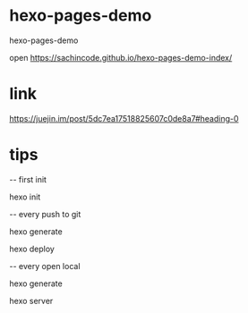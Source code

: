 # hexo-pages-demo
hexo-pages-demo

open  https://sachincode.github.io/hexo-pages-demo-index/

# link
https://juejin.im/post/5dc7ea17518825607c0de8a7#heading-0

# tips
-- first init

hexo init <folder>

-- every push to git

hexo generate

hexo deploy

-- every open local

hexo generate

hexo server
